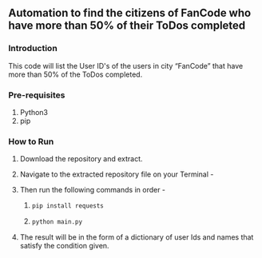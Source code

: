 ## Automation to find the citizens of FanCode who have more than 50% of their ToDos completed

### Introduction

This code will list the User ID's of the users in city “FanCode” that have more than 50% of the ToDos completed.

### Pre-requisites

1.  Python3
2.  pip

### How to Run

1.  Download the repository and extract.
2.  Navigate to the extracted repository file on your Terminal - 
3.  Then run the following commands in order -
    1.  ```python
        pip install requests
        ```
        
    2.  ```python
        python main.py
        ```
        
4.  The result will be in the form of a dictionary of user Ids and names that satisfy the condition given.